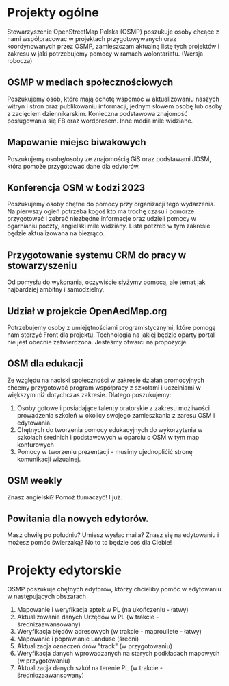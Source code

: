 # Projekty ogólne

Stowarzyszenie OpenStreetMap Polska (OSMP) poszukuje osoby chcące z nami współpracowac w projektach przygotowywanych oraz koordynowanych przez OSMP, zamieszczam aktualną listę tych projektów i zakresu w jaki potrzebujemy pomocy w ramach wolontariatu. (Wersja robocza)


## OSMP w mediach społecznościowych
Poszukujemy osób, które mają ochotę wspomóc w aktualizowaniu naszych witryn i stron oraz publikowaniu informacji, jednym słowem osobę lub osoby z zacięciem dziennikarskim. Konieczna podstawowa znajomość posługowania się FB oraz wordpresem. Inne media mile widziane.

## Mapowanie miejsc biwakowych
Poszukujemy osobę/osoby ze znajomością GiS oraz podstawami JOSM, która pomoże przygotować dane dla edytorów.

## Konferencja OSM w Łodzi 2023
Poszukujemy osoby chętne do pomocy przy organizacji tego wydarzenia. Na pierwszy ogień potrzeba kogoś kto ma trochę czasu i pomorze przygotować i zebrać niezbędne informacje oraz udzieli pomocy w ogarnianiu poczty, angielski mile widziany. Lista potzreb w tym zakresie będzie aktualizowana na biezrąco.

## Przygotowanie systemu CRM do pracy w stowarzyszeniu
Od pomysłu do wykonania, oczywiście słyżymy pomocą, ale temat jak najbardziej ambitny i samodzielny.

## Udział w projekcie OpenAedMap.org
Potrzebujemy osoby z umiejętnościami programistycznymi, które pomogą nam storzyć Front dla projektu. Technologia na jakiej będzie oparty portal nie jest obecnie zatwierdzona. Jesteśmy otwarci na propozycje.


## OSM dla edukacji
Ze względu na naciski społeczności w zakresie działań promocyjnych chcemy przygotować program współpracy z szkołami i uczelniami w większym niż dotychczas zakresie. Dlatego poszukujemy:

1. Osoby gotowe i posiadające talenty oratorskie z zakresu możliwości prowadzenia szkoleń w okolicy swojego zamieszkania z zaresu OSM i edytowania.
2. Chętnych do tworzenia pomocy edukacyjnych do wykorzytsnia w szkołach średnich i podstawowych w oparciu o OSM w tym map konturowych
3. Pomocy w tworzeniu prezentacji - musimy ujednoplićić stronę komunikacji wizualnej.

## OSM weekly
Znasz angielski?  Pomóż tłumaczyć! I już.

## Powitania dla nowych edytorów.
Masz chwilę po południu? Umiesz wysłac maila? Znasz się na edytowaniu i możesz pomóc świerzaką? No to to będzie coś dla Ciebie!

# Projekty edytorskie

OSMP poszukuje chętnych edytorów, którzy chcieliby pomóc w edytowaniu w następujących obszarach

1. Mapowanie i weryfikacja aptek w PL (na ukończeniu - łatwy)
2. Aktualizowanie danych Urzędów w PL (w trakcie - średnizaawansowany)
3. Weryfikacja błędów adresowych (w trakcie - maproullete - łatwy)
4. Mapowanie i poprawianie Landuse (średni)
5. Aktualizacja oznaczeń drów "track" (w przygotowaniu)
6. Weryfikacja danych wprowadzanych na starych podkładach mapowych (w przygotowaniu)
7. Aktualizacja danych szkół na terenie PL (w trakcie - średniozaawansowany)